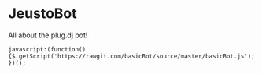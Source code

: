 # JeustoBot
All about the plug.dj bot!

`javascript:(function(){$.getScript('https://rawgit.com/basicBot/source/master/basicBot.js');})();`
